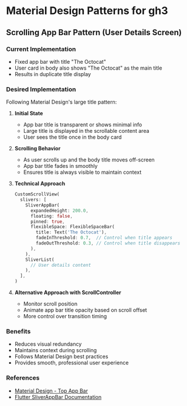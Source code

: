 # Material Design Patterns for gh3

## Scrolling App Bar Pattern (User Details Screen)

### Current Implementation
- Fixed app bar with title "The Octocat"
- User card in body also shows "The Octocat" as the main title
- Results in duplicate title display

### Desired Implementation
Following Material Design's large title pattern:

1. **Initial State**
   - App bar title is transparent or shows minimal info
   - Large title is displayed in the scrollable content area
   - User sees the title once in the body card

2. **Scrolling Behavior**
   - As user scrolls up and the body title moves off-screen
   - App bar title fades in smoothly
   - Ensures title is always visible to maintain context

3. **Technical Approach**
   ```dart
   CustomScrollView(
     slivers: [
       SliverAppBar(
         expandedHeight: 200.0,
         floating: false,
         pinned: true,
         flexibleSpace: FlexibleSpaceBar(
           title: Text('The Octocat'),
           fadeInThreshold: 0.7,  // Control when title appears
           fadeOutThreshold: 0.3, // Control when title disappears
         ),
       ),
       SliverList(
         // User details content
       ),
     ],
   )
   ```

4. **Alternative Approach with ScrollController**
   - Monitor scroll position
   - Animate app bar title opacity based on scroll offset
   - More control over transition timing

### Benefits
- Reduces visual redundancy
- Maintains context during scrolling
- Follows Material Design best practices
- Provides smooth, professional user experience

### References
- [Material Design - Top App Bar](https://m3.material.io/components/top-app-bar/overview)
- [Flutter SliverAppBar Documentation](https://api.flutter.dev/flutter/material/SliverAppBar-class.html)